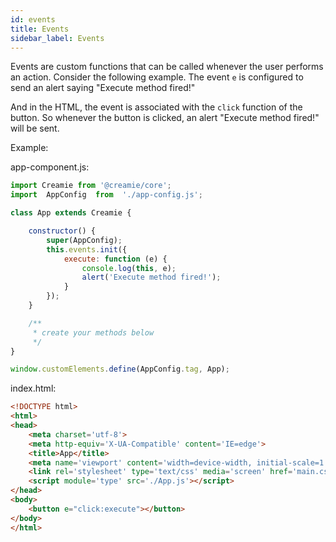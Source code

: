 ```yaml
---
id: events
title: Events
sidebar_label: Events
---
```


Events are custom functions that can be called whenever the user performs an action. Consider the following example. The event `e` is configured to send an alert saying "Execute method fired!"

And in the HTML, the event is associated with the `click` function of the button. So whenever the button is clicked, an alert "Execute method fired!" will be sent.

Example:

app-component.js:

```javascript
import Creamie from '@creamie/core';
import  AppConfig  from  './app-config.js';

class App extends Creamie {

    constructor() {
        super(AppConfig);
        this.events.init({
            execute: function (e) {
                console.log(this, e);
                alert('Execute method fired!');
            }
        });
    }

    /**
     * create your methods below
     */
}

window.customElements.define(AppConfig.tag, App);
```

index.html:

```html
<!DOCTYPE html>
<html>
<head>
    <meta charset='utf-8'>
    <meta http-equiv='X-UA-Compatible' content='IE=edge'>
    <title>App</title>
    <meta name='viewport' content='width=device-width, initial-scale=1'>
    <link rel='stylesheet' type='text/css' media='screen' href='main.css'>
    <script module='type' src='./App.js'></script>
</head>
<body>
    <button e="click:execute"></button>
</body>
</html>
```

